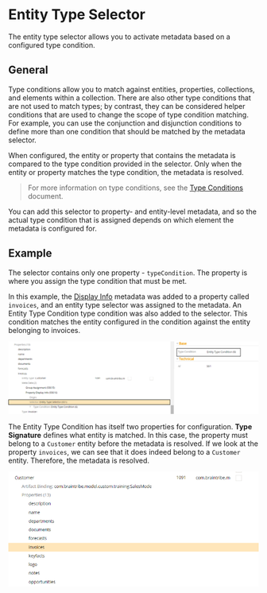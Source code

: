 # Entity Type Selector

The entity type selector allows you to activate metadata based on a configured type condition.

## General

Type conditions allow you to match against entities, properties, collections, and elements within a collection. There are also other type conditions that are not used to match types; by contrast, they can be considered helper conditions that are used to change the scope of type condition matching. For example, you can use the conjunction and disjunction conditions to define more than one condition that should be matched by the metadata selector.

When configured, the entity or property that contains the metadata is compared to the type condition provided in the selector. Only when the entity or property matches the type condition, the metadata is resolved.

> For more information on type conditions, see the [Type Conditions](type_conditions.md) document.

You can add this selector to property- and entity-level metadata, and so the actual type condition that is assigned depends on which element the metadata is configured for.

## Example

The selector contains only one property - `typeCondition`. The property is where you assign the type condition that must be met.

In this example, the [Display Info](../display/displayinfo.md) metadata was added to a property called `invoices`, and an entity type selector was assigned to the metadata. An Entity Type Condition type condition was also added to the selector. This condition matches the entity configured in the condition against the entity belonging to invoices.

![](../../images/EntityTypeSelector01.png)

The Entity Type Condition has itself two properties for configuration. **Type Signature** defines what entity is matched. In this case, the property must belong to a `Customer` entity before the metadata is resolved. If we look at the property `invoices`, we can see that it does indeed belong to a `Customer` entity. Therefore, the metadata is resolved.

![](../../images/EntityTypeSelector03.png)
